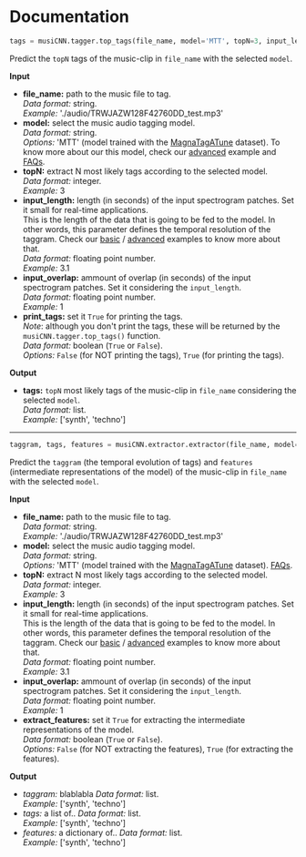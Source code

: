# Documentation

```python
tags = musiCNN.tagger.top_tags(file_name, model='MTT', topN=3, input_length=3, input_overlap=None, print_tags=True)
```
Predict the `topN` tags of the music-clip in `file_name` with the selected `model`.  

**Input**
- **file_name:** path to the music file to tag.  
*Data format:* string.  
*Example:* './audio/TRWJAZW128F42760DD_test.mp3'
- **model:** select the music audio tagging model.  
*Data format:* string.  
*Options:* 'MTT' (model trained with the [MagnaTagATune](https://github.com/keunwoochoi/magnatagatune-list) dataset).  To know more about our this model, check our [advanced](https://github.com/jordipons/musiCNN/blob/master/advanced%20example.ipynb) example and [FAQs](https://github.com/jordipons/musiCNN/blob/master/FAQs.md).
- **topN:** extract N most likely tags according to the selected model.  
*Data format:* integer.  
*Example:* 3
- **input_length:** length (in seconds) of the input spectrogram patches. Set it small for real-time applications.   
This is the length of the data that is going to be fed to the model. In other words, this parameter defines the temporal resolution of the taggram. Check our [basic](https://github.com/jordipons/musiCNN/blob/master/basic%20example.ipynb) / [advanced](https://github.com/jordipons/musiCNN/blob/master/advanced%20example.ipynb) examples to know more about that.   
*Data format:* floating point number.  
*Example:* 3.1
- **input_overlap:** ammount of overlap (in seconds) of the input spectrogram patches. Set it considering the `input_length`.  
*Data format:* floating point number.  
*Example:* 1
- **print_tags:** set it `True` for printing the tags.  
*Note*: although you don't print the tags, these will be returned by the `musiCNN.tagger.top_tags()` function.  
*Data format:* boolean (`True` or `False`).  
*Options:* `False` (for NOT printing the tags), `True` (for printing the tags).  
  
**Output**
- **tags:** `topN` most likely tags of the music-clip in `file_name` considering the selected `model`.    
*Data format:* list.  
*Example:* ['synth', 'techno']
***************

```python
taggram, tags, features = musiCNN.extractor.extractor(file_name, model='MTT', input_length=3, input_overlap=None, extract_features=False)
```
Predict the `taggram` (the temporal evolution of tags) and `features` (intermediate representations of the model) of the music-clip in `file_name` with the selected `model`.  

**Input**
- **file_name:** path to the music file to tag.  
*Data format:* string.  
*Example:* './audio/TRWJAZW128F42760DD_test.mp3'
- **model:** select the music audio tagging model.  
*Data format:* string.  
*Options:* 'MTT' (model trained with the [MagnaTagATune](https://github.com/keunwoochoi/magnatagatune-list) dataset). [FAQs](https://github.com/jordipons/musiCNN/blob/master/FAQs.md).
- **topN:** extract N most likely tags according to the selected model.  
*Data format:* integer.  
*Example:* 3
- **input_length:** length (in seconds) of the input spectrogram patches. Set it small for real-time applications.   
This is the length of the data that is going to be fed to the model. In other words, this parameter defines the temporal resolution of the taggram. Check our [basic](https://github.com/jordipons/musiCNN/blob/master/basic%20example.ipynb) / [advanced](https://github.com/jordipons/musiCNN/blob/master/advanced%20example.ipynb) examples to know more about that.   
*Data format:* floating point number.  
*Example:* 3.1
- **input_overlap:** ammount of overlap (in seconds) of the input spectrogram patches. Set it considering the `input_length`.  
*Data format:* floating point number.  
*Example:* 1
- **extract_features:** set it `True` for extracting the intermediate representations of the model.  
*Data format:* boolean (`True` or `False`).  
*Options:* `False` (for NOT extracting the features), `True` (for extracting the features).  
  
**Output**
- *taggram:* blablabla
*Data format:* list.  
*Example:* ['synth', 'techno']
- *tags:* a list of..
*Data format:* list.  
*Example:* ['synth', 'techno']
- *features:* a dictionary of..
*Data format:* list.  
*Example:* ['synth', 'techno']


